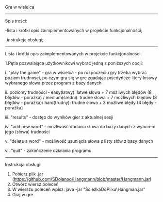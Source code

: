 Gra w wisielca

___

Spis treści:

-lista i krótki opis zaimplementowanych w projekcie funkcjonalności;

-instrukcja obsługi;

___

Lista i krótki opis zaimplementowanych w projekcie funkcjonalności

1.Pętla pozwalająca użytkownikowi wybrać jedną z poniższych opcji:

i. "play the game" - gra w wisielca - po rozpoczęciu gry trzeba wybrać poziom trudnosci, po czym gra się w gre zgadując pojedyńcze litery losowy wybranego słowa przez program z bazy danych

ii. poziomy trudności - easy(łatwy): łatwe słowa + 7 możliwych błędów (8 błędów - porażka) / medium(średni): trudne słowa + 7 możliwych błędów (8 błędów - porażka)/ hard(trudny): trudne słowa + 3 możliwe błędy (4 błędy - porażka)

iii. "results" - dostęp do wyników gier z aktualnej sesji

iv. "add new word" - możliwość dodania słowa do bazy danych z wyborem jego (słowa) trudności

v. "delete a word" - możliwość usunięcia słowa z listy słów z bazy danych

vi. "quit" - zakończenie działania programu

___

Instrukcja obsługi:

1. Pobierz plik .jar (https://github.com/SDolanoo/Hangmann/blob/master/Hangmann.jar)
2. Otwórz wiersz poleceń
3. W wierszu poleceń wpisz: java -jar "ŚcieżkaDoPliku\Hangman.jar"
4. Graj w gre